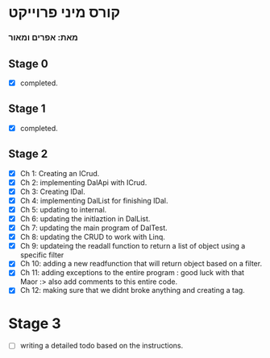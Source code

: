 # קורס מיני פרוייקט
### מאת: אפרים ומאור

## Stage 0
- [x] completed.

## Stage 1
- [x] completed.

## Stage 2
- [x] Ch 1: Creating an ICrud.
- [x] Ch 2: implementing DalApi with ICrud.
- [x] Ch 3: Creating IDal.
- [x] Ch 4: implementing DalList for finishing IDal.
- [x] Ch 5: updating to internal.
- [x] Ch 6: updating the initlaztion in DalList.
- [x] Ch 7: updating the main program of DalTest.
- [x] Ch 8: updating the CRUD to work with Linq.
- [x] Ch 9: updateing the readall function to return a list of object using a specific filter
- [x] Ch 10: adding a new readfunction that will return object based on a filter.
- [x] Ch 11: adding exceptions to the entire program : good luck with that Maor :> also add comments to this entire code.
- [x] Ch 12: making sure that we didnt broke anything and creating a tag.

# Stage 3
- [ ] writing a detailed todo based on the instructions.